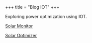 +++
title = "Blog IOT"
+++

Exploring power optimization using IOT.


[Solar Monitor](/blogiot/solarmonitor/)

[Solar Optimizer](/blogiot/solaroptimizer/)